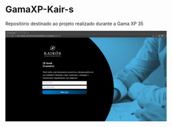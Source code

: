# GamaXP-Kair-s
Repositório destinado ao projeto realizado durante a Gama XP 35
<p align="center">
<img src="img/desktop.png">
</p>
